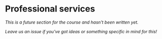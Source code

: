 
# Professional services

*This is a future section for the course and hasn't been written yet.*

*Leave us an issue if you've got ideas or something specific in mind for this!*
